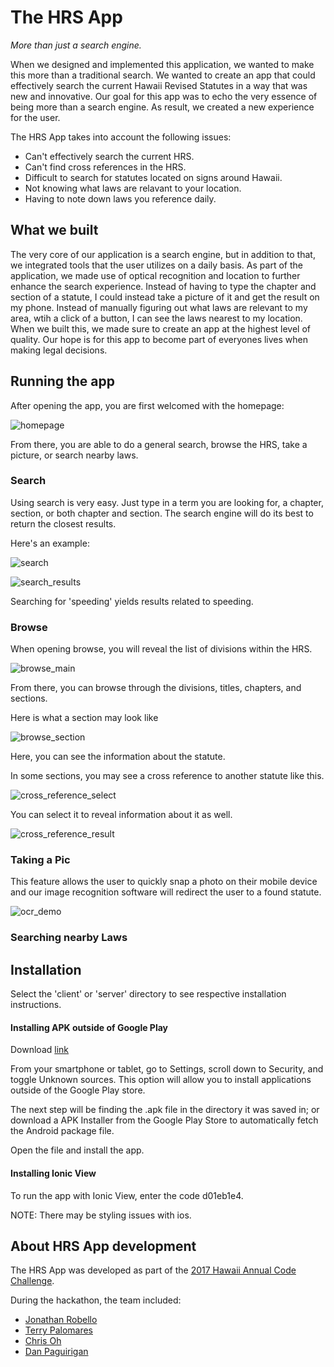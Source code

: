 # The HRS App
*More than just a search engine.*

When we designed and implemented this application, we wanted to make this more than a traditional search. We wanted to create an app that could effectively search the current Hawaii Revised Statutes in a way that was new and innovative. Our goal for this app was to echo the very essence of being more than a search engine. As result, we created a new experience for the user. 

The HRS App takes into account the following issues:

* Can't effectively search the current HRS.
* Can't find cross references in the HRS.
* Difficult to search for statutes located on signs around Hawaii.
* Not knowing what laws are relavant to your location.
* Having to note down laws you reference daily. 

## What we built
The very core of our application is a search engine, but in addition to that, we integrated tools that the user utilizes on a daily basis. As part of the application, we made use of optical recognition and location to further enhance the search experience. Instead of having to type the chapter and section of a statute, I could instead take a picture of it and get the result on my phone. Instead of manually figuring out what laws are relevant to my area, wtih a click of a button, I can see the laws nearest to my location. When we built this, we made sure to create an app at the highest level of quality. Our hope is for this app to become part of everyones lives when making legal decisions.

## Running the app
After opening the app, you are first welcomed with the homepage:

![homepage](./docs/photos/homepage.png)

From there, you are able to do a general search, browse the HRS, take a picture, or search nearby laws.
### Search
Using search is very easy. Just type in a term you are looking for, a chapter, section, or both chapter and section. The search engine will do its best to return the closest results.

Here's an example:

![search](./docs/photos/search.png)

![search_results](./docs/photos/search_results.png)

Searching for 'speeding' yields results related to speeding.

### Browse
When opening browse, you will reveal the list of divisions within the HRS.

![browse_main](./docs/photos/browse_main.png)

From there, you can browse through the divisions, titles, chapters, and sections.

Here is what a section may look like

![browse_section](./docs/photos/browse_sections_1-1.png)

Here, you can see the information about the statute.

In some sections, you may see a cross reference to another statute like this.

![cross_reference_select](./docs/photos/cross_reference_select.png)

You can select it to reveal information about it as well.

![cross_reference_result](./docs/photos/cross_reference_result.png)
### Taking a Pic
This feature allows the user to quickly snap a photo on their mobile device and our image recognition software will redirect the user to a found statute.

![ocr_demo](./docs/photos/ocr.gif)

### Searching nearby Laws
## Installation
Select the 'client' or 'server' directory to see respective installation instructions.

#### Installing APK outside of Google Play

Download [link](https://drive.google.com/open?id=0B0pMgyZ-wbx1bzNpRXFuWUR6R2M)

From your smartphone or tablet, go to Settings, scroll down to Security, and toggle Unknown sources. This option will allow you to install applications outside of the Google Play store.

The next step will be finding the .apk file in the directory it was saved in; or download a APK Installer from the Google Play Store to
automatically fetch the Android package file.

Open the file and install the app.
#### Installing Ionic View

To run the app with Ionic View, enter the code d01eb1e4.

NOTE: There may be styling issues with ios.
## About HRS App development
The HRS App was developed as part of the [2017 Hawaii Annual Code Challenge](http://hacc.hawaii.gov).

During the hackathon, the team included:

  * [Jonathan Robello](https://www.linkedin.com/in/jonathan-robello/)
  * [Terry Palomares](https://www.linkedin.com/in/terry-palomares/)
  * [Chris Oh](https://www.linkedin.com/in/christopher-oh-9a1135133/)
  * [Dan Paguirigan](https://www.linkedin.com/in/danpaguirigan/)
